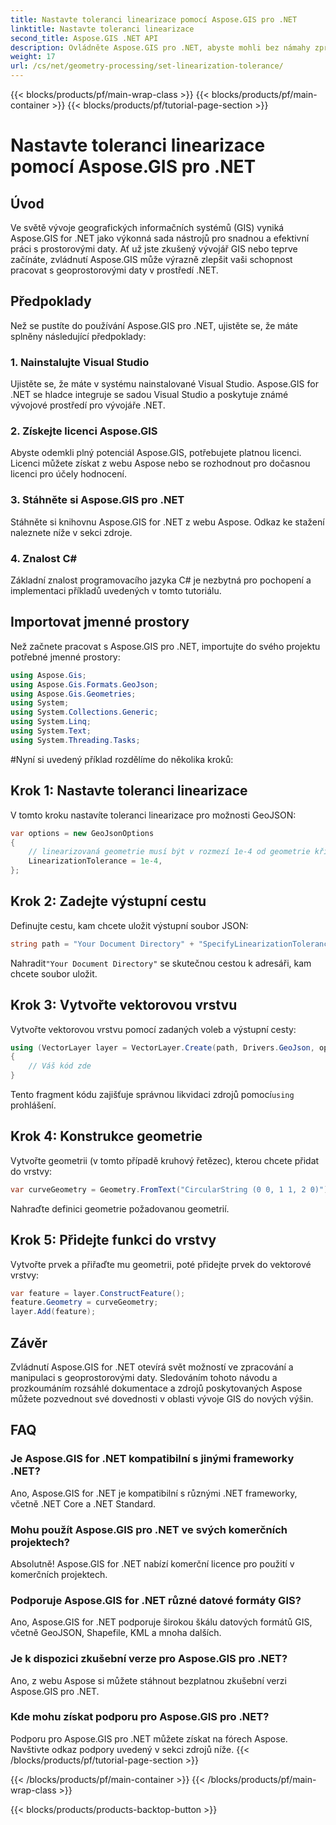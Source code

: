 ```yaml
---
title: Nastavte toleranci linearizace pomocí Aspose.GIS pro .NET
linktitle: Nastavte toleranci linearizace
second_title: Aspose.GIS .NET API
description: Ovládněte Aspose.GIS pro .NET, abyste mohli bez námahy zpracovávat geoprostorová data. Postupujte podle tohoto podrobného návodu a odemkněte plný potenciál vývoje GIS v .NET.
weight: 17
url: /cs/net/geometry-processing/set-linearization-tolerance/
---
```


{{< blocks/products/pf/main-wrap-class >}}
{{< blocks/products/pf/main-container >}}
{{< blocks/products/pf/tutorial-page-section >}}

# Nastavte toleranci linearizace pomocí Aspose.GIS pro .NET

## Úvod
Ve světě vývoje geografických informačních systémů (GIS) vyniká Aspose.GIS for .NET jako výkonná sada nástrojů pro snadnou a efektivní práci s prostorovými daty. Ať už jste zkušený vývojář GIS nebo teprve začínáte, zvládnutí Aspose.GIS může výrazně zlepšit vaši schopnost pracovat s geoprostorovými daty v prostředí .NET.
## Předpoklady
Než se pustíte do používání Aspose.GIS pro .NET, ujistěte se, že máte splněny následující předpoklady:
### 1. Nainstalujte Visual Studio
Ujistěte se, že máte v systému nainstalované Visual Studio. Aspose.GIS for .NET se hladce integruje se sadou Visual Studio a poskytuje známé vývojové prostředí pro vývojáře .NET.
### 2. Získejte licenci Aspose.GIS
Abyste odemkli plný potenciál Aspose.GIS, potřebujete platnou licenci. Licenci můžete získat z webu Aspose nebo se rozhodnout pro dočasnou licenci pro účely hodnocení.
### 3. Stáhněte si Aspose.GIS pro .NET
Stáhněte si knihovnu Aspose.GIS for .NET z webu Aspose. Odkaz ke stažení naleznete níže v sekci zdroje.
### 4. Znalost C#
Základní znalost programovacího jazyka C# je nezbytná pro pochopení a implementaci příkladů uvedených v tomto tutoriálu.

## Importovat jmenné prostory
Než začnete pracovat s Aspose.GIS pro .NET, importujte do svého projektu potřebné jmenné prostory:
```csharp
using Aspose.Gis;
using Aspose.Gis.Formats.GeoJson;
using Aspose.Gis.Geometries;
using System;
using System.Collections.Generic;
using System.Linq;
using System.Text;
using System.Threading.Tasks;
```
#Nyní si uvedený příklad rozdělíme do několika kroků:
## Krok 1: Nastavte toleranci linearizace
V tomto kroku nastavíte toleranci linearizace pro možnosti GeoJSON:
```csharp
var options = new GeoJsonOptions
{
    // linearizovaná geometrie musí být v rozmezí 1e-4 od geometrie křivky
    LinearizationTolerance = 1e-4,
};
```
## Krok 2: Zadejte výstupní cestu
Definujte cestu, kam chcete uložit výstupní soubor JSON:
```csharp
string path = "Your Document Directory" + "SpecifyLinearizationTolerance_out.json";
```
 Nahradit`"Your Document Directory"` se skutečnou cestou k adresáři, kam chcete soubor uložit.
## Krok 3: Vytvořte vektorovou vrstvu
Vytvořte vektorovou vrstvu pomocí zadaných voleb a výstupní cesty:
```csharp
using (VectorLayer layer = VectorLayer.Create(path, Drivers.GeoJson, options))
{
    // Váš kód zde
}
```
 Tento fragment kódu zajišťuje správnou likvidaci zdrojů pomocí`using` prohlášení.
## Krok 4: Konstrukce geometrie
Vytvořte geometrii (v tomto případě kruhový řetězec), kterou chcete přidat do vrstvy:
```csharp
var curveGeometry = Geometry.FromText("CircularString (0 0, 1 1, 2 0)");
```
Nahraďte definici geometrie požadovanou geometrií.
## Krok 5: Přidejte funkci do vrstvy
Vytvořte prvek a přiřaďte mu geometrii, poté přidejte prvek do vektorové vrstvy:
```csharp
var feature = layer.ConstructFeature();
feature.Geometry = curveGeometry;
layer.Add(feature);
```

## Závěr
Zvládnutí Aspose.GIS for .NET otevírá svět možností ve zpracování a manipulaci s geoprostorovými daty. Sledováním tohoto návodu a prozkoumáním rozsáhlé dokumentace a zdrojů poskytovaných Aspose můžete pozvednout své dovednosti v oblasti vývoje GIS do nových výšin.
## FAQ
### Je Aspose.GIS for .NET kompatibilní s jinými frameworky .NET?
Ano, Aspose.GIS for .NET je kompatibilní s různými .NET frameworky, včetně .NET Core a .NET Standard.
### Mohu použít Aspose.GIS pro .NET ve svých komerčních projektech?
Absolutně! Aspose.GIS for .NET nabízí komerční licence pro použití v komerčních projektech.
### Podporuje Aspose.GIS for .NET různé datové formáty GIS?
Ano, Aspose.GIS for .NET podporuje širokou škálu datových formátů GIS, včetně GeoJSON, Shapefile, KML a mnoha dalších.
### Je k dispozici zkušební verze pro Aspose.GIS pro .NET?
Ano, z webu Aspose si můžete stáhnout bezplatnou zkušební verzi Aspose.GIS pro .NET.
### Kde mohu získat podporu pro Aspose.GIS pro .NET?
Podporu pro Aspose.GIS pro .NET můžete získat na fórech Aspose. Navštivte odkaz podpory uvedený v sekci zdrojů níže.
{{< /blocks/products/pf/tutorial-page-section >}}

{{< /blocks/products/pf/main-container >}}
{{< /blocks/products/pf/main-wrap-class >}}

{{< blocks/products/products-backtop-button >}}
